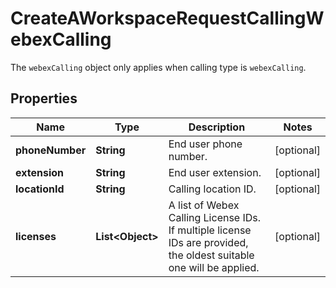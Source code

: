 <!--  Copyright 2025 Cisco Systems Inc.

Permission is hereby granted, free of charge, to any person obtaining a copy
of this software and associated documentation files (the "Software"), to deal
in the Software without restriction, including without limitation the rights
to use, copy, modify, merge, publish, distribute, sublicense, and/or sell
copies of the Software, and to permit persons to whom the Software is
furnished to do so, subject to the following conditions:

The above copyright notice and this permission notice shall be included in
all copies or substantial portions of the Software.

THE SOFTWARE IS PROVIDED "AS IS", WITHOUT WARRANTY OF ANY KIND, EXPRESS OR
IMPLIED, INCLUDING BUT NOT LIMITED TO THE WARRANTIES OF MERCHANTABILITY,
FITNESS FOR A PARTICULAR PURPOSE AND NONINFRINGEMENT. IN NO EVENT SHALL THE
AUTHORS OR COPYRIGHT HOLDERS BE LIABLE FOR ANY CLAIM, DAMAGES OR OTHER
LIABILITY, WHETHER IN AN ACTION OF CONTRACT, TORT OR OTHERWISE, ARISING FROM,
OUT OF OR IN CONNECTION WITH THE SOFTWARE OR THE USE OR OTHER DEALINGS IN
THE SOFTWARE.-->


# CreateAWorkspaceRequestCallingWebexCalling

The `webexCalling` object only applies when calling type is `webexCalling`.

## Properties

| Name | Type | Description | Notes |
|------------ | ------------- | ------------- | -------------|
|**phoneNumber** | **String** | End user phone number. |  [optional] |
|**extension** | **String** | End user extension. |  [optional] |
|**locationId** | **String** | Calling location ID. |  [optional] |
|**licenses** | **List&lt;Object&gt;** | A list of Webex Calling License IDs. If multiple license IDs are provided, the oldest suitable one will be applied. |  [optional] |



